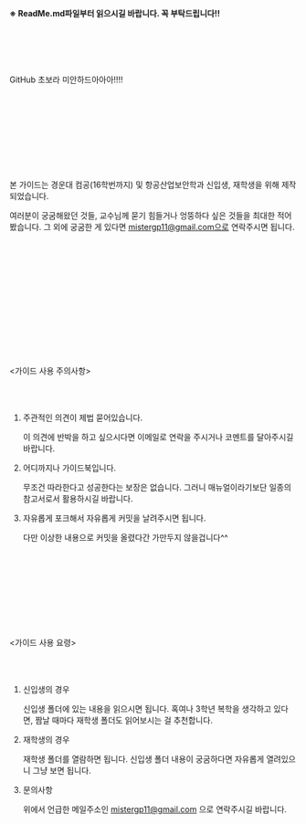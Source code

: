 **※ ReadMe.md파일부터 읽으시길 바랍니다. 꼭 부탁드립니다!!**

<br /><br /><br /><br />

GitHub 초보라 미안하드아아아!!!!

<br /><br /><br /><br /><br /><br /><br /><br />


본 가이드는 경운대 컴공(16학번까지) 및 항공산업보안학과 신입생, 재학생을 위해 제작되었습니다.

여러분이 궁굼해왔던 것들, 교수님께 묻기 힘들거나 엉뚱하다 싶은 것들을 최대한 적어봤습니다.
그 외에 궁굼한 게 있다면 mistergp11@gmail.com으로 연락주시면 됩니다.

<br /><br /><br /><br /><br /><br /><br /><br /><br /><br /><br /><br />

<가이드 사용 주의사항>

<br /><br />

1. 주관적인 의견이 제법 묻어있습니다.

   이 의견에 반박을 하고 싶으시다면 이메일로 연락을 주시거나 코멘트를 달아주시길 바랍니다.

2. 어디까지나 가이드북입니다.

   무조건 따라한다고 성공한다는 보장은 없습니다. 그러니 매뉴얼이라기보단 일종의 참고서로서 활용하시길 바랍니다.

3. 자유롭게 포크해서 자유롭게 커밋을 날려주시면 됩니다.

   다만 이상한 내용으로 커밋을 올렸다간 가만두지 않을겁니다^^


<br /><br /><br /><br /><br /><br /><br /><br />


<가이드 사용 요령>

<br /><br />

1. 신입생의 경우

	신입생 폴더에 있는 내용을 읽으시면 됩니다.
	혹여나 3학년 복학을 생각하고 있다면, 짬날 때마다 재학생 폴더도 읽어보시는 걸 추천합니다.


2.  재학생의 경우

	재학생 폴더를 열람하면 됩니다.
	신입생 폴더 내용이 궁굼하다면 자유롭게 열려있으니 그냥 보면 됩니다.


3. 문의사항

	위에서 언급한 메일주소인 mistergp11@gmail.com 으로 연락주시길 바랍니다.
